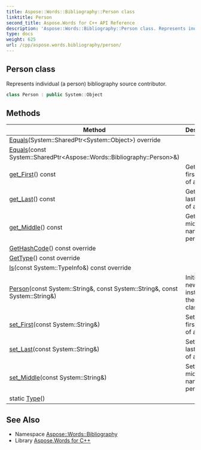 ```yaml
---
title: Aspose::Words::Bibliography::Person class
linktitle: Person
second_title: Aspose.Words for C++ API Reference
description: 'Aspose::Words::Bibliography::Person class. Represents individual (a person) bibliography source contributor in C++.'
type: docs
weight: 625
url: /cpp/aspose.words.bibliography/person/
---
```

## Person class


Represents individual (a person) bibliography source contributor.

```cpp
class Person : public System::Object
```

## Methods

| Method | Description |
| --- | --- |
| [Equals](./equals/)(System::SharedPtr\<System::Object\>) override |  |
| [Equals](./equals/)(const System::SharedPtr\<Aspose::Words::Bibliography::Person\>\&) |  |
| [get_First](./get_first/)() const | Gets the first name of a person. |
| [get_Last](./get_last/)() const | Gets the last name of a person. |
| [get_Middle](./get_middle/)() const | Gets the middle name of a person. |
| [GetHashCode](./gethashcode/)() const override |  |
| [GetType](./gettype/)() const override |  |
| [Is](./is/)(const System::TypeInfo\&) const override |  |
| [Person](./person/)(const System::String\&, const System::String\&, const System::String\&) | Initialize a new instance of the [Person](./) class. |
| [set_First](./set_first/)(const System::String\&) | Sets the first name of a person. |
| [set_Last](./set_last/)(const System::String\&) | Sets the last name of a person. |
| [set_Middle](./set_middle/)(const System::String\&) | Sets the middle name of a person. |
| static [Type](./type/)() |  |
## See Also

* Namespace [Aspose::Words::Bibliography](../)
* Library [Aspose.Words for C++](../../)

